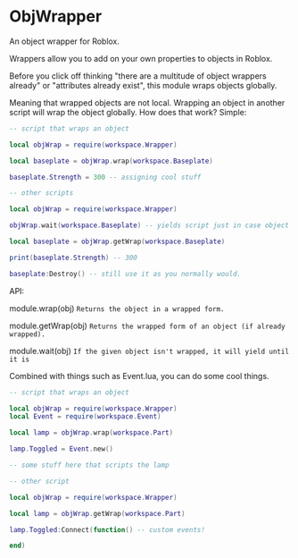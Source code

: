 # ObjWrapper

An object wrapper for Roblox.

Wrappers allow you to add on your own properties to objects in Roblox. 

Before you click off thinking "there are a multitude of object wrappers already" or "attributes already exist", this module wraps objects globally.  

Meaning that wrapped objects are not local. Wrapping an object in another script will wrap the object globally. How does that work? Simple:

```lua
-- script that wraps an object

local objWrap = require(workspace.Wrapper)

local baseplate = objWrap.wrap(workspace.Baseplate)

baseplate.Strength = 300 -- assigning cool stuff
```

```lua
-- other scripts

local objWrap = require(workspace.Wrapper)

objWrap.wait(workspace.Baseplate) -- yields script just in case object isn't wrapped yet

local baseplate = objWrap.getWrap(workspace.Baseplate)

print(baseplate.Strength) -- 300

baseplate:Destroy() -- still use it as you normally would.
```

API:  

module.wrap(obj) `Returns the object in a wrapped form.`  

module.getWrap(obj) `Returns the wrapped form of an object (if already wrapped).`  

module.wait(obj) `If the given object isn't wrapped, it will yield until it is`  


Combined with things such as Event.lua, you can do some cool things.

```lua
-- script that wraps an object

local objWrap = require(workspace.Wrapper)
local Event = require(workspace.Event)

local lamp = objWrap.wrap(workspace.Part)

lamp.Toggled = Event.new()

-- some stuff here that scripts the lamp
```

```lua
-- other script

local objWrap = require(workspace.Wrapper)

local lamp = objWrap.getWrap(workspace.Part)

lamp.Toggled:Connect(function() -- custom events!

end)
```

